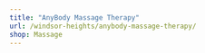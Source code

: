 ```yaml
---
title: "AnyBody Massage Therapy"
url: /windsor-heights/anybody-massage-therapy/
shop: Massage
---
```

